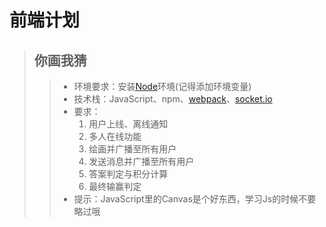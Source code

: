 # 前端计划
> ## 你画我猜
>> - 环境要求：安装[Node](https://nodejs.org/zh-cn/)环境(记得添加环境变量)
>> - 技术栈：JavaScript、npm、[webpack](https://webpack.js.org/)、[socket.io](https://socket.io/)
>> - 要求：
>>     1. 用户上线、离线通知
>>     2. 多人在线功能
>>     3. 绘画并广播至所有用户
>>     4. 发送消息并广播至所有用户
>>     5. 答案判定与积分计算
>>     6. 最终输赢判定
>> - 提示：JavaScript里的Canvas是个好东西，学习Js的时候不要略过哦